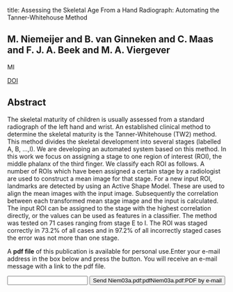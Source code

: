 title: Assessing the Skeletal Age From a Hand Radiograph: Automating the Tanner-Whitehouse Method

## M. Niemeijer and B. van Ginneken and C. Maas and F. J. A. Beek and M. A. Viergever
MI

<a href="https://doi.org/10.1117/12.480163">DOI</a>

## Abstract
The skeletal maturity of children is usually assessed from a standard radiograph of the left hand and wrist. An established clinical method to determine the skeletal maturity is the Tanner-Whitehouse (TW2) method. This method divides the skeletal development into several stages (labelled A, B, ...,I). We are developing an automated system based on this method. In this work we focus on assigning a stage to one region of interest (ROI), the middle phalanx of the third finger. We classify each ROI as follows. A number of ROIs which have been assigned a certain stage by a radiologist are used to construct a mean image for that stage. For a new input ROI, landmarks are detected by using an Active Shape Model. These are used to align the mean images with the input image. Subsequently the correlation between each transformed mean stage image and the input is calculated. The input ROI can be assigned to the stage with the highest correlation directly, or the values can be used as features in a classifier. The method was tested on 71 cases ranging from stage E to I. The ROI was staged correctly in 73.2% of all cases and in 97.2% of all incorrectly staged cases the error was not more than one stage.

A <b>pdf file</b> of this publication is available for personal use.Enter your e-mail address in the box below and press the button. You will receive an e-mail message with a link to the pdf file.
<form action="sender.php">  <input type="text" name="email">  <input type="submit" value="Send Niem03a.pdf:pdfNiem03a.pdf:PDF by e-mail"></form>